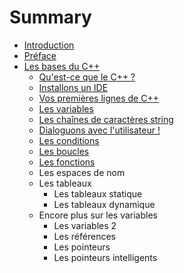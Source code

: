 # Summary

* [Introduction](README.md)
* [Préface](preface.md)
* [Les bases du C++](chapitre-1/les_bases_du_c++.md)
   * [Qu'est-ce que le C++ ?](chapitre-1/quest-ce_que_le_c++.md)
   * [Installons un IDE](chapitre-1/installons_un_ide.md)
   * [Vos premières lignes de C++](chapitre-1/2_1_vos_premieres_lignes_de_c++.md)
   * [Les variables](les_variables.md)
   * [Les chaînes de caractères string](chapitre-1/les_chaines_de_caracteres_string.md)
   * [Dialoguons avec l'utilisateur !](chapitre-1/dialoguons_avec_lutilisateur.md)
   * [Les conditions](chapitre-1/les_conditions.md)
   * [Les boucles](chapitre-1/les_boucles.md)
   * [Les fonctions](chapitre-1/les_fonctions.md)
   * Les espaces de nom
   * Les tableaux
       * Les tableaux statique
       * Les tableaux dynamique
   * Encore plus sur les variables
       * Les variables 2
       * Les références
       * Les pointeurs
       * Les pointeurs intelligents

